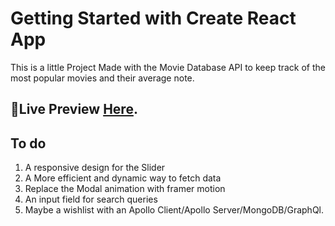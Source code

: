 # Getting Started with Create React App
This is a little Project Made with the Movie Database API to keep track of the most popular movies and their average note.

## 🔌Live Preview [Here](https://box-office-app.netlify.app/).

## To do
1. A responsive design for the Slider
2. A More efficient and dynamic way to fetch data
3. Replace the Modal animation with framer motion 
4. An input field for search queries 
5. Maybe a wishlist with an Apollo Client/Apollo Server/MongoDB/GraphQl.
